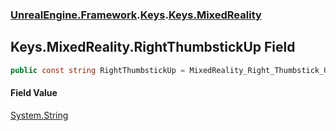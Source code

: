 ### [UnrealEngine.Framework](./UnrealEngine-Framework.md 'UnrealEngine.Framework').[Keys](./Keys.md 'UnrealEngine.Framework.Keys').[Keys.MixedReality](./Keys-MixedReality.md 'UnrealEngine.Framework.Keys.MixedReality')
## Keys.MixedReality.RightThumbstickUp Field
  
```csharp
public const string RightThumbstickUp = MixedReality_Right_Thumbstick_Up;
```
#### Field Value
[System.String](https://docs.microsoft.com/en-us/dotnet/api/System.String 'System.String')  
